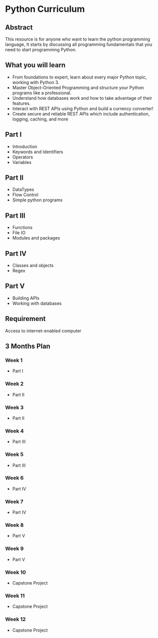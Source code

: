 # Python Curriculum
## Abstract
This resource is for anyone who want to learn the python programming language, It starts by discussing all programming fundamentals that you need to start programming Python. 
## What you will learn
* From foundations to expert, learn about every major Python topic, working with Python 3.
* Master Object-Oriented Programming and structure your Python programs like a professional.
* Understand how databases work and how to take advantage of their features.
* Interact with REST APIs using Python and build a currency converter!
* Create secure and reliable REST APIs which include authentication, logging, caching, and more

## Part I
* Introduction
* Keywords and Identifiers
* Operators
* Variables
## Part II
* DataTypes
* Flow Control
* Simple python programs
## Part III
* Functions
* File IO
* Modules and packages
## Part IV			
* Classes and objects		
* Regex	
## Part V
* Building APIs
* Working with databases

## Requirement
Access to internet-enabled computer

## 3 Months Plan
### Week 1
* Part I
### Week 2
* Part II
### Week 3
* Part II
### Week 4
* Part III
### Week 5
* Part III
### Week 6
* Part IV
### Week 7
* Part IV
### Week 8
* Part V
### Week 9
* Part V
### Week 10
* Capstone Project
### Week 11
* Capstone Project
### Week 12
* Capstone Project
